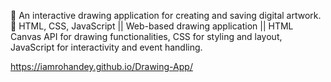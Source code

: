 	An interactive drawing application for creating and saving digital artwork.
	HTML, CSS, JavaScript || Web-based drawing application || HTML Canvas API for drawing functionalities, CSS for styling and layout, JavaScript for interactivity and event handling.
 
 https://iamrohandey.github.io/Drawing-App/
